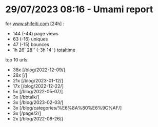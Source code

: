 # 29/07/2023 08:16 - Umami report
for www.shifeiti.com [24h] :

 - 144 (-44) page views
 - 63 (-16) uniques
 - 47 (-15) bounces
 - 1h 26' 28'' (-3h 14' ) totaltime


top 10 urls:
 - 38x [/blog/2022-12-09/]
 - 28x [/]
 - 21x [/blog/2023-01-12/]
 - 17x [/blog/2022-12-22/]
 - 5x [/blog/2022-05-07/]
 - 3x [/bbtalk/]
 - 3x [/blog/2023-02-03/]
 - 3x [/blog/categories/%E6%8A%80%E6%9C%AF/]
 - 3x [/page/2/]
 - 2x [/blog/2022-08-26/]


